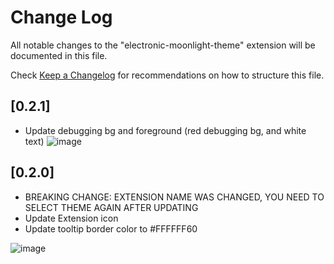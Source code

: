 # Change Log

All notable changes to the "electronic-moonlight-theme" extension will be documented in this file.

Check [Keep a Changelog](http://keepachangelog.com/) for recommendations on how to structure this file.

## [0.2.1]

- Update debugging bg and foreground (red debugging bg, and white text)
![image](https://user-images.githubusercontent.com/55458485/234530420-b3b6b09f-593b-45f3-8f61-b38e62c34799.png)

## [0.2.0]

- BREAKING CHANGE: EXTENSION NAME WAS CHANGED, YOU NEED TO SELECT THEME AGAIN AFTER UPDATING
- Update Extension icon
- Update tooltip border color to #FFFFFF60

![image](https://user-images.githubusercontent.com/55458485/234530657-64a0ca92-4636-4010-9663-c70c6c2b4ebc.png)
